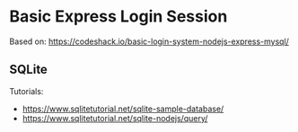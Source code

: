 # Basic Express Login Session

Based on: <https://codeshack.io/basic-login-system-nodejs-express-mysql/>

## SQLite

Tutorials:

- <https://www.sqlitetutorial.net/sqlite-sample-database/>
- <https://www.sqlitetutorial.net/sqlite-nodejs/query/>
